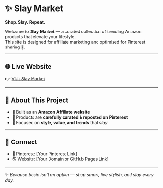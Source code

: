 # ✨ Slay Market  
**Shop. Slay. Repeat.**

Welcome to **Slay Market** — a curated collection of trending Amazon products that elevate your lifestyle.  
This site is designed for affiliate marketing and optimized for Pinterest sharing 💅.

---

## 🌐 Live Website  
👉 [Visit Slay Market](https://yourusername.github.io/slay-website/)

---

## 🎯 About This Project  
- 🚀 Built as an **Amazon Affiliate website**  
- 📌 Products are **carefully curated & reposted on Pinterest**  
- 💅 Focused on **style, value, and trends** that *slay*

---

## 🔗 Connect  
- 📌 Pinterest: [Your Pinterest Link]  
- 🌎 Website: [Your Domain or GitHub Pages Link]

---

✨ *Because basic isn’t an option — shop smart, live stylish, and slay every day.*
